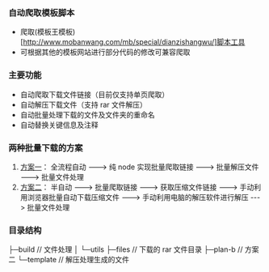 ### 自动爬取模板脚本

- 爬取(模板王模板)[http://www.mobanwang.com/mb/special/dianzishangwu/]脚本工具
- 可根据其他的模板网站进行部分代码的修改可兼容爬取

### 主要功能

- 自动爬取下载文件链接（目前仅支持单页爬取）
- 自动解压下载文件（支持 rar 文件解压）
- 自动批量处理下载的文件及文件夹的重命名
- 自动替换关键信息及注释

### 两种批量下载的方案

1. [方案一](./index.js)： 全流程自动 ---> 纯 node 实现批量爬取链接 ---> 批量解压文件 ---> 批量文件处理
2. [方案二](./plan-b/index.html)： 半自动 ---> 批量爬取链接 ---> 获取压缩文件链接 ---> 手动利用浏览器批量自动下载压缩文件 ---> 手动利用电脑的解压软件进行解压 ---> 批量文件处理

### 目录结构

├─build // 文件处理
│ └─utils
├─files // 下载的 rar 文件目录
├─plan-b // 方案二
└─template // 解压处理生成的文件
